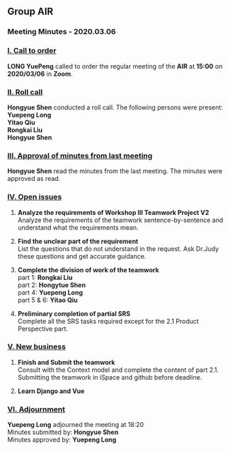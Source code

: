 ## Group AIR

### Meeting Minutes - 2020.03.06



### <u>I. Call to order</u>

​**LONG YuePeng** called to order the regular meeting of the **AIR** at **15:00** on **2020/03/06** in **Zoom**.

### <u>II. Roll call</u>
**Hongyue Shen** conducted a roll call. The following persons were present:  
**Yuepeng Long**  
**Yitao Qiu**  
**Rongkai Liu**  
**Hongyue Shen**

### <u>III. Approval of minutes from last meeting</u>

**Hongyue Shen** read the minutes from the last meeting. The minutes were approved as read.

### <u>IV. Open issues</u>

1. **Analyze the requirements of Workshop III Teamwork Project V2**  
    Analyze the requirements of the teamwork sentence-by-sentence and understand what the requirements mean.

2. **Find the unclear part of the requirement**  
    List the questions that do not understand in the request. Ask Dr.Judy these questions and get accurate guidance.

3. **Complete the division of work of the teamwork**  
    part 1: **Rongkai Liu**  
    part 2: **Hongytue Shen**  
    part 4: **Yuepeng Long**  
    part 5 & 6: **Yitao Qiu**

4. **Preliminary completion of partial SRS**  
    Complete all the SRS tasks required except for the 2.1 Product Perspective part.

### <u>V. New business</u>

1. **Finish and Submit the teamwork**  
    Consult with the Context model and complete the content of part 2.1. Submitting the teamwork in iSpace and github before deadline.

2. **Learn Django and Vue**

### <u>VI. Adjournment</u>

**Yuepeng Long** adjourned the meeting at 18:20  
Minutes submitted by: **Hongyue Shen**  
Minutes approved by: **Yuepeng Long**